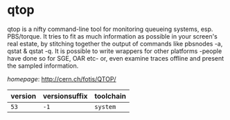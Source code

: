 # qtop

qtop is a nifty command-line tool for monitoring queueing systems, esp. PBS/torque.  It tries to fit as much information as possible in your screen's real estate,  by stitching together the output of commands like pbsnodes -a, qstat & qstat -q.  It is possible to write wrappers for other platforms -people have done so for SGE, OAR etc-  or, even examine traces offline and present the sampled information.

*homepage*: <http://cern.ch/fotis/QTOP/>

version | versionsuffix | toolchain
--------|---------------|----------
``53`` | ``-1`` | ``system``
